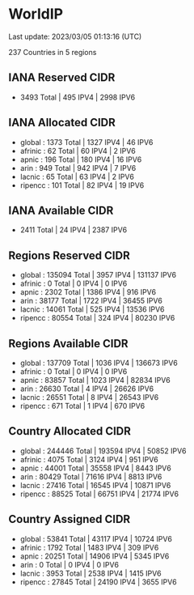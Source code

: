# WorldIP

Last update: 2023/03/05 01:13:16 (UTC)

237 Countries in 5 regions

## IANA Reserved CIDR

- 3493 Total | 495 IPV4 | 2998 IPV6

## IANA Allocated CIDR

- global : 1373 Total | 1327 IPV4 | 46 IPV6
- afrinic : 62 Total | 60 IPV4 | 2 IPV6
- apnic : 196 Total | 180 IPV4 | 16 IPV6
- arin : 949 Total | 942 IPV4 | 7 IPV6
- lacnic : 65 Total | 63 IPV4 | 2 IPV6
- ripencc : 101 Total | 82 IPV4 | 19 IPV6

## IANA Available CIDR

- 2411 Total | 24 IPV4 | 2387 IPV6

## Regions Reserved CIDR

- global : 135094 Total | 3957 IPV4 | 131137 IPV6
- afrinic : 0 Total | 0 IPV4 | 0 IPV6
- apnic : 2302 Total | 1386 IPV4 | 916 IPV6
- arin : 38177 Total | 1722 IPV4 | 36455 IPV6
- lacnic : 14061 Total | 525 IPV4 | 13536 IPV6
- ripencc : 80554 Total | 324 IPV4 | 80230 IPV6

## Regions Available CIDR

- global : 137709 Total | 1036 IPV4 | 136673 IPV6
- afrinic : 0 Total | 0 IPV4 | 0 IPV6
- apnic : 83857 Total | 1023 IPV4 | 82834 IPV6
- arin : 26630 Total | 4 IPV4 | 26626 IPV6
- lacnic : 26551 Total | 8 IPV4 | 26543 IPV6
- ripencc : 671 Total | 1 IPV4 | 670 IPV6

## Country Allocated CIDR

- global : 244446 Total | 193594 IPV4 | 50852 IPV6
- afrinic : 4075 Total | 3124 IPV4 | 951 IPV6
- apnic : 44001 Total | 35558 IPV4 | 8443 IPV6
- arin : 80429 Total | 71616 IPV4 | 8813 IPV6
- lacnic : 27416 Total | 16545 IPV4 | 10871 IPV6
- ripencc : 88525 Total | 66751 IPV4 | 21774 IPV6

## Country Assigned CIDR

- global : 53841 Total | 43117 IPV4 | 10724 IPV6
- afrinic : 1792 Total | 1483 IPV4 | 309 IPV6
- apnic : 20251 Total | 14906 IPV4 | 5345 IPV6
- arin : 0 Total | 0 IPV4 | 0 IPV6
- lacnic : 3953 Total | 2538 IPV4 | 1415 IPV6
- ripencc : 27845 Total | 24190 IPV4 | 3655 IPV6
